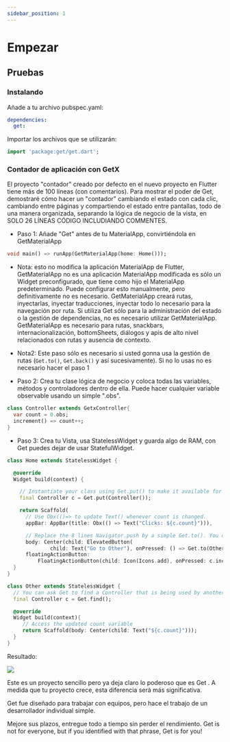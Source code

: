 ```yaml
---
sidebar_position: 1
---
```


# Empezar

## Pruebas

### Instalando

Añade a tu archivo pubspec.yaml:

```yml
dependencies:
  get:
```

Importar los archivos que se utilizarán:

```dart
import 'package:get/get.dart';
```

### Contador de aplicación con GetX

El proyecto "contador" creado por defecto en el nuevo proyecto en Flutter tiene más de 100 líneas (con comentarios). Para mostrar el poder de Get, demostraré cómo hacer un "contador" cambiando el estado con cada clic, cambiando entre páginas y compartiendo el estado entre pantallas, todo de una manera organizada, separando la lógica de negocio de la vista, en SOLO 26 LÍNEAS CÓDIGO INCLUDIANDO COMMENTES.

- Paso 1:
  Añade "Get" antes de tu MaterialApp, convirtiéndola en GetMaterialApp

```dart
void main() => runApp(GetMaterialApp(home: Home()));
```

- Nota: esto no modifica la aplicación MaterialApp de Flutter, GetMaterialApp no es una aplicación MaterialApp modificada es sólo un Widget preconfigurado, que tiene como hijo el MaterialApp predeterminado. Puede configurar esto manualmente, pero definitivamente no es necesario. GetMaterialApp creará rutas, inyectarlas, inyectar traducciones, inyectar todo lo necesario para la navegación por ruta. Si utiliza Get sólo para la administración del estado o la gestión de dependencias, no es necesario utilizar GetMaterialApp. GetMaterialApp es necesario para rutas, snackbars, internacionalización, bottomSheets, diálogos y apis de alto nivel relacionados con rutas y ausencia de contexto.

- Nota2: Este paso sólo es necesario si usted gonna usa la gestión de rutas (`Get.to()`, `Get.back()` y así sucesivamente). Si no lo usas no es necesario hacer el paso 1

- Paso 2:
  Crea tu clase lógica de negocio y coloca todas las variables, métodos y controladores dentro de ella.
  Puede hacer cualquier variable observable usando un simple ".obs".

```dart
class Controller extends GetxController{
  var count = 0.obs;
  increment() => count++;
}
```

- Paso 3:
  Crea tu Vista, usa StatelessWidget y guarda algo de RAM, con Get puedes dejar de usar StatefulWidget.

```dart
class Home extends StatelessWidget {

  @override
  Widget build(context) {

    // Instantiate your class using Get.put() to make it available for all "child" routes there.
    final Controller c = Get.put(Controller());

    return Scaffold(
      // Use Obx(()=> to update Text() whenever count is changed.
      appBar: AppBar(title: Obx(() => Text("Clicks: ${c.count}"))),

      // Replace the 8 lines Navigator.push by a simple Get.to(). You don't need context
      body: Center(child: ElevatedButton(
              child: Text("Go to Other"), onPressed: () => Get.to(Other()))),
      floatingActionButton:
          FloatingActionButton(child: Icon(Icons.add), onPressed: c.increment));
  }
}

class Other extends StatelessWidget {
  // You can ask Get to find a Controller that is being used by another page and redirect you to it.
  final Controller c = Get.find();

  @override
  Widget build(context){
     // Access the updated count variable
     return Scaffold(body: Center(child: Text("${c.count}")));
  }
}
```

Resultado:

![](https://raw.githubusercontent.com/jonataslaw/getx-community/master/counter-app-gif.gif)

Este es un proyecto sencillo pero ya deja claro lo poderoso que es Get . A medida que tu proyecto crece, esta diferencia será más significativa.

Get fue diseñado para trabajar con equipos, pero hace el trabajo de un desarrollador individual simple.

Mejore sus plazos, entregue todo a tiempo sin perder el rendimiento. Get is not for everyone, but if you identified with that phrase, Get is for you!
